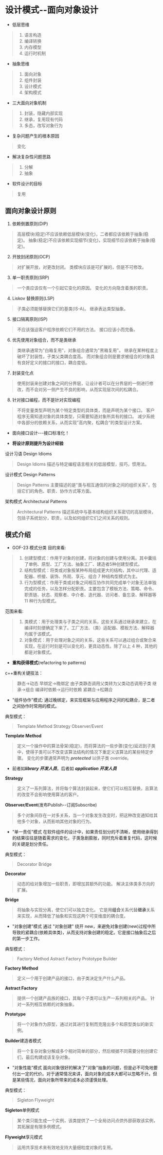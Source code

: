 # 设计模式--面向对象设计
- 低层思维
>1. 语言构造
>2. 编译转换
>3. 内存模型
>4. 运行时机制
- 抽象思维
>1. 面向对象
>2. 组件封装
>3. 设计模式
>4. 架构模式
- 三大面向对象机制
>1. 封装，隐藏内部实现
>2. 继承，复用现有代码
>3. 多态，改写对象行为
- 复杂问题产生的根本原因
> 变化
- 解决复杂性问题思路
>1. 分解
>2. 抽象
- 软件设计的目标
> 复用
## 面向对象设计原则
1. 依赖倒置原则(DIP)
> 高层模块(稳定)不应该依赖低层模块(变化)，二者都应该依赖于抽象(稳定)。
> 抽象(稳定)不应该依赖实现细节(变化)，实现细节应该依赖于抽象(稳定)。
2. 开放封闭原则(OCP)
> 对扩展开放，对更改封闭。
> 类模块应该是可扩展的，但是不可修改。
3. 单一职责原则(SRP)
> 一个类应该仅有一个引起它变化的原因。
> 变化的方向隐含着类的职责。
4. Liskov 替换原则(LSP)
> 子类必须能够替换它们的基类(IS-A)。
> 继承表达类型抽象。
5. 接口隔离原则(ISP)
> 不应该强迫客户程序依赖它们不用的方法。
> 接口应该小而完备。
6. 优先使用对象组合，而不是类继承
> 类继承通常为"白箱复用"，对象组合通常为"黑箱复用"。
> 继承在某种程度上破坏了封装性，子类父类耦合度高。
> 而对象组合则是要求被组合的对象具有良好定义的接口的接口，耦合度低。
7. 封装变化点
> 使用封装来创建对象之间的分界层，让设计者可以在分界层的一侧进行修改，而不会对另一侧产生不良的影响，从而实现层次间的松耦合。
8. 针对接口编程，而不是针对实现编程
> 不将变量类型声明为某个特定类型的具体类，而是声明为某个接口。
> 客户程序无需知道对象的具体类型，只需要知道对象所具有的接口。
> 减少系统中各部分的依赖关系，从而实现”高内聚，松耦合“的类型设计方案。
- 面向接口设计---接口标准化！

- **将设计原则提升为设计经验**

设计习语 Design Idioms
 > Design Idioms 描述与特定编程语言相关的低层模型，技巧，惯用法。

 设计模式 Design Patterns
 > Design Patterns 主要描述的是"类与相互通信的对象之间的组织关系"，包括它们的角色、职责、协作方式等方面。

 架构模式 Architectural Patterns
 > Architectural Patterns 描述系统中与基本结构组织关系密切的高层模块，包括子系统划分，职责，以及如何组织它们之间关系的规则。

 ## 模式介绍
 - GOF-23 模式分类
目的来看:
>1. 创建型模式：作用于对象的创建，将对象的创建与使用分离。其中囊括了单例、原型、工厂方法、抽象工厂、建造者5种创建型模式。
>2. 结构型模式：将类或对象按某种布局组成更大的结构，其中以代理、适配器、桥接、装饰、外观、享元、组合 7 种结构型模式为主。 
>3. 行为型模式：作用于类或对象之间相互协作共同完成单个对象无法单独完成的任务，以及怎样分配职责。主要包含了模板方法、策略、命令、职责链、状态、观察者、中介者、迭代器、访问者、备忘录、解释器等 11 种行为型模式。

范围来看:
>1. 类模式：用于处理类与子类之间的关系，这些关系通过继承来建立，在编译时刻便确定下来了。工厂方法、（类）适配器、模板方法、解释器均属于该模式。
>2. 对象模式：用于处理对象之间的关系，这些关系可以通过组合或聚合来实现，在运行时刻是可以变化的，更具动态性。除了以上 4 种，其他的都是对象模式。

- **重构获得模式**(refactoring to patterns)

c++重构关键技法：
> 静态->动态
> 早绑定->晚绑定  由子类静态调用父类转为父类动态调用子类
> 继承->组合
> 编译时依赖->运行时依赖
> 紧耦合->松耦合

- "组件协作"模式:
通过晚绑定，来实现框架与应用程序之间的松耦合，是二者之间协作时常用的模式。

典型模式：
> Template Method
> Strategy
> Observer/Event

**Template Method**
> 定义一个操作中的算法骨架(稳定)，而将算法的一些步骤(变化)延迟到子类中，使得子类可以不改变该算法结构的情况下重定义该算法的某些特定步骤。
> 变化的步骤通常声明为 ***protected*** 以供子类 override。

- 前者如***library 开发人员***，后者如 ***application 开发人员***

**Strategy**
> 定义了一系列算法，并将每个算法封装起来，使它们可以相互替换，且算法的改变不会影响使用算法的客户。

**Observer/Event**(发布Publish--订阅Subscribe)
> 多个对象间存在一对多关系，当一个对象发生改变时，把这种改变通知给其他多个对象，从而影响其他对象的行为。

- "单一责任"模式
在软件组件的设计中，如果责任划分的不清晰，使用继承得到的结果往往是随着需求的变化，子类急剧膨胀，同时充斥着重复代码，这时候的关键是划分责任。

典型模式：
> Decorator
> Bridge

**Decorator**
> 动态的给对象增加一些职责，即增加其额外的功能。
> 解决主体类多方向的扩展。

**Bridge**
> 将抽象与实现分离，使它们可以独立变化。
> 它是用**组合**关系代替**继承**关系来实现，从而降低了抽象和实现这两个可变维度的耦合度。

- "对象创建"模式
通过 "对象创建" 绕开 new，来避免对象创建(new)过程中所导致的紧耦合(依赖具体类)，从而支持对象创建的稳定。它是接口抽象后之后的第一步工作。

典型模式：
> Factory Method
> Astract Factory
> Prototype
> Builder

**Factory Method**
> 定义一个用于创建产品的接口，由子类决定生产什么产品。

**Astract Factory**
> 提供一个创建产品族的接口，其每个子类可以生产一系列相关的产品。
> 针对一系列相互依赖的对象抽象。

**Prototype**
> 将一个对象作为原型，通过对其进行复制而克隆出多个和原型类似的新实例。

**Builder**建造者模式
> 将一个复杂对象分解成多个相对简单的部分，然后根据不同需要分别创建它们，最后构建成该复杂对象。

- "对象性能"模式
面向对象很好的解决了"对象"抽象的问题，但是必不可免地要付出一定的代价。对于通常情况来讲，面向对象的成本大都可以忽略不计。但是某些情况，面向对象所带来的成本必须谨慎处理。

典型模式：
> Sigleton
> Flyweight

**Sigleton**单例模式
> 某个类只能生成一个实例，该类提供了一个全局访问点供外部获取该实例，其拓展是有限多例模式。

**Flyweight**享元模式
> 运用共享技术来有效地支持大量细粒度对象的复用。
